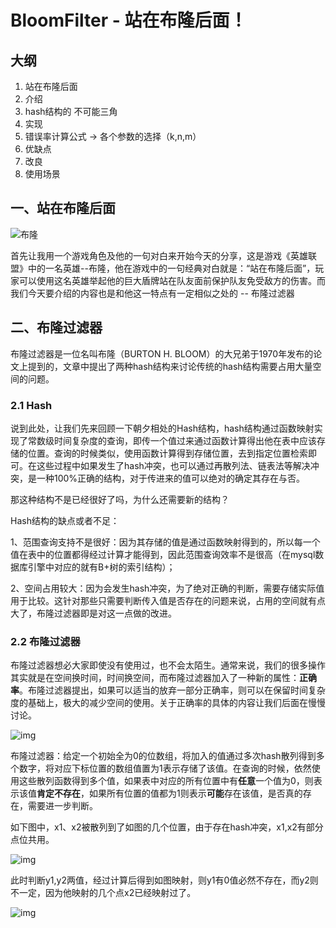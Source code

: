 # BloomFilter - 站在布隆后面！

## 大纲

1. 站在布隆后面
2. 介绍
3. hash结构的 不可能三角
4. 实现
5. 错误率计算公式 -> 各个参数的选择（k,n,m）
6. 优缺点
7. 改良
8. 使用场景



## 一、站在布隆后面

![布隆](/Users/wangxiang/Downloads/布隆.png)

首先让我用一个游戏角色及他的一句对白来开始今天的分享，这是游戏《英雄联盟》中的一名英雄--布隆，他在游戏中的一句经典对白就是：“站在布隆后面”，玩家可以使用这名英雄举起他的巨大盾牌站在队友面前保护队友免受敌方的伤害。而我们今天要介绍的内容也是和他这一特点有一定相似之处的 -- 布隆过滤器

## 二、布隆过滤器

布隆过滤器是一位名叫布隆（BURTON H. BLOOM）的大兄弟于1970年发布的论文上提到的，文章中提出了两种hash结构来讨论传统的hash结构需要占用大量空间的问题。

### 2.1 Hash

说到此处，让我们先来回顾一下朝夕相处的Hash结构，hash结构通过函数映射实现了常数级时间复杂度的查询，即传一个值过来通过函数计算得出他在表中应该存储的位置。查询的时候类似，使用函数计算得到存储位置，去到指定位置检索即可。在这些过程中如果发生了hash冲突，也可以通过再散列法、链表法等解决冲突，是一种100%正确的结构，对于传进来的值可以绝对的确定其存在与否。

那这种结构不是已经很好了吗，为什么还需要新的结构？

Hash结构的缺点或者不足：

  1、范围查询支持不是很好：因为其存储的值是通过函数映射得到的，所以每一个值在表中的位置都得经过计算才能得到，因此范围查询效率不是很高（在mysql数据库引擎中对应的就有B+树的索引结构）；

  2、空间占用较大：因为会发生hash冲突，为了绝对正确的判断，需要存储实际值用于比较。这针对那些只需要判断传入值是否存在的问题来说，占用的空间就有点大了，布隆过滤器即是对这一点做的改进。

### 2.2 布隆过滤器

布隆过滤器想必大家即使没有使用过，也不会太陌生。通常来说，我们的很多操作其实就是在空间换时间，时间换空间，而布隆过滤器加入了一种新的属性：**正确率**。布隆过滤器提出，如果可以适当的放弃一部分正确率，则可以在保留时间复杂度的基础上，极大的减少空间的使用。关于正确率的具体的内容让我们后面在慢慢讨论。

![img](https://p-blog.csdn.net/images/p_blog_csdn_net/jiaomeng/275417/o_bf1.jpg)

布隆过滤器：给定一个初始全为0的位数组，将加入的值通过多次hash散列得到多个数字，将对应下标位置的数组值置为1表示存储了该值。在查询的时候，依然使用这些散列函数得到多个值，如果表中对应的所有位置中有**任意**一个值为0，则表示该值**肯定不存在**，如果所有位置的值都为1则表示**可能**存在该值，是否真的存在，需要进一步判断。

如下图中，x1、x2被散列到了如图的几个位置，由于存在hash冲突，x1,x2有部分点位共用。

![img](https://p-blog.csdn.net/images/p_blog_csdn_net/jiaomeng/275417/o_bf2.jpg)

此时判断y1,y2两值，经过计算后得到如图映射，则y1有0值必然不存在，而y2则不一定，因为他映射的几个点x2已经映射过了。

![img](https://p-blog.csdn.net/images/p_blog_csdn_net/jiaomeng/275417/o_bf3.jpg)

